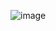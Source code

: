 ![image](https://github.com/samuel-aviles21/campus/assets/65872799/20a57e16-3d94-4485-8e85-19037c175744)

